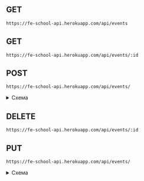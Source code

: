 <!-- ![image](https://pyheroku-badge.herokuapp.com/?app=fe-school-api&path=https://fe-school-api.herokuapp.com&style=flat") -->

## GET ##
`https://fe-school-api.herokuapp.com/api/events`
## GET ##
`https://fe-school-api.herokuapp.com/api/events/:id`
## POST ##
`https://fe-school-api.herokuapp.com/api/events/`
<details><summary>Схема</summary>

```json
    {
        "theme": "string",
        "comment": "string",
        "date": "string"
    }
```

</details>

## DELETE ##
`https://fe-school-api.herokuapp.com/api/events/:id`

## PUT ##
`https://fe-school-api.herokuapp.com/api/events/`
<details><summary>Схема</summary>

```json
    {
        "id": "string",
        "theme": "string",
        "comment": "string",
        "date": "string"
    }
```

</details>